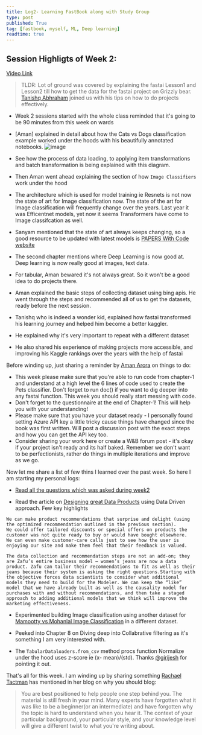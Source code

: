```yaml
---
title: Log2- Learning FastBook along with Study Group
type: post
published: True
tag: [fastbook, myself, ML, Deep learning]
readtime: true
---
```


## Session Highligts of Week 2:

[Video Link](https://www.youtube.com/watch?v=HUxbDxvAdSE)

> TLDR:  Lot of ground was covered by explaining the fastai Lesson1 and Lesson2 till how to get the data for the fastai project on Grizzly bear. 
[Tanishq Abhraham](https://twitter.com/iScienceLuvr) joined us with his tips on how to do projects effectively.

- Week 2 sessions started with the whole class reminded that it's going to be 90 minutes from this week on wards
- [Aman] explained in detail about how the Cats vs Dogs classification example worked under the hoods with his beautifully annotated notebooks. 
![image](https://user-images.githubusercontent.com/24592806/122684877-c7a47980-d225-11eb-8f3c-f01825c0f46b.png)

- See how the process of data loading, to applying item transformations and batch transformation is being explained with this diagram. 
- Then Aman went ahead explaining the section of how `Image Classifiers` work under the hood
- The architecture which is used for model training ie Resnets is not now the state of art for Image classification now. The state of the art
for Image classification will frequently change over the years. Last year it was Efficentnet models, yet now it seems Transformers have come to Image classifcation
as well.
- Sanyam mentioned that the state of art always keeps changing, so a good resource to be updated with latest models is [PAPERS With Code website](https://paperswithcode.com/sota)
- The second chapter mentions where Deep Learning is now good at. Deep learning is now really good at images, text data.
- For tabular, Aman bewared it's not always great. So it won't be a good idea to do projects there.
- Aman explained the basic steps of collecting dataset using bing apis. He went through the steps and recommended all of us to get the datasets, ready
before the next session.
- Tanishq who is indeed a wonder kid, explained how fastai transformed his learning journey and helped him become a better kaggler.
- He explained why it's very important to repeat with a different dataset
- He also shared his experience of making projects more accessible, and improving his Kaggle rankings over the years with the help of fastai


Before winding up, just sharing a reminder by [Aman Arora](https://twitter.com/amaarora) on things to do:

- This week please make sure that you're able to run code from chapter-1 and understand at a high level the 6 lines of code used to create the Pets classifier. Don't forget to run doc(<fastai function here>) if you want to dig deeper into any fastai function. This week you should really start messing with code.
- Don't forget to the questionnaire at the end of Chapter-1! This will help you with your understanding!
- Please make sure that you have your dataset ready - I personally found setting Azure API key a little tricky cause things have changed since the book was first written. Will post a discussion post with the exact steps and how you can get the API key too. 
- Consider sharing your work here or create a W&B forum post - it's okay if your project isn't ready and its half baked. Remember we don't want to be perfectionists, rather do things in multiple iterations and improve as we go.

Now let me share a list of few thins I learned over the past week. So here I am starting my personal logs:
  
 - [Read all the questions which was asked during week2](https://wandb.ai/wandb_fc/fastbook/reports/Fastbook-Reading-Group-Week-2--Vmlldzo3NzAyNTI?galleryTag=events)
  
 - Read the article on [Designing great Data Products](https://www.oreilly.com/radar/drivetrain-approach-data-products/) using Data Driven approach. Few key highlights
  
  ```
 We can make product recommendations that surprise and delight (using the optimized recommendation outlined in the previous section).
We could offer tailored discounts or special offers on products the customer was not quite ready to buy or would have bought elsewhere.
We can even make customer-care calls just to see how the user is enjoying our site and make them feel that their feedback is valued.

  The data collection and recommendation steps are not an add-on; they are Zafu’s entire business model — women’s jeans are now a data product. Zafu can tailor their recommendations to fit as well as their jeans because their system is asking the right questions.Starting with the objective forces data scientists to consider what additional models they need to build for the Modeler. We can keep the “like” model that we have already built as well as the causality model for purchases with and without recommendations, and then take a staged approach to adding additional models that we think will improve the marketing effectiveness.
```  
- Experimented building Image classification using another dataset for [Mamootty vs Mohanlal Image Classification](https://github.com/kurianbenoy/FastAI-notebooks/blob/master/Mammooty-mohanlal.ipynb) in a different dataset. 

- Peeked into Chapter 8 on Diving deep into Collabrative filtering as it's something I am very interested with.
 
 - The `TabularDataloaders.from_csv` method procs function Normalize under the hood uses z-score ie (x- mean)/(std). Thanks [@girijesh](https://forums.fast.ai/u/girijesh) for pointing it out.
  
That's all for this week. I am winding up by sharing something [Rachael Tactman](https://oreil.ly/X9-3L) has mentioned in her blog on why you should blog:

> You are best positioned to help people one step behind you. The material is still fresh in your mind. Many experts have forgotten what it was like to be a beginner(or an intermediate) and have forgotten why the topic is hard to understand when you hear it. The context of your particular background, your particular style, and your knowledge level will give a different twist to what you're writing about.

